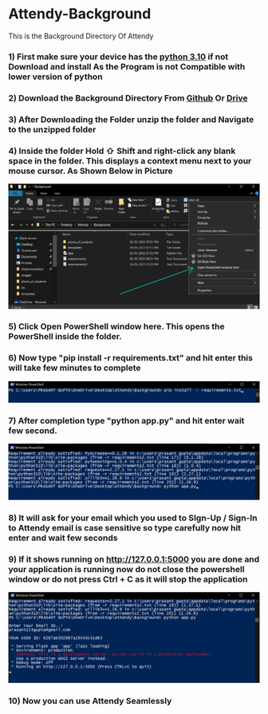 # Attendy-Background
This is the Background Directory Of Attendy


### 1) First make sure your device has the [python 3.10](https://www.python.org/downloads/) if not Download and install As the Program is not Compatible with lower version of python

### 2) Download the Background Directory From [Github](https://github.com/prasantgupta52/Attendy-Background) Or [Drive](https://drive.google.com/drive/folders/1mM41dwB-6cSmdGtNPo22yY9qO00wE_fI?usp=sharing)

### 3) After Downloading the Folder unzip the folder and Navigate to the unzipped folder

### 4) Inside the folder Hold ⇧ Shift and right-click any blank space in the folder. This displays a context menu next to your mouse cursor. As Shown Below in Picture
          
![one](assets/1.png)
          
### 5) Click Open PowerShell window here. This opens the PowerShell inside the folder.

### 6) Now type "pip install -r requirements.txt" and hit enter this will take few minutes to complete
   
![two](assets/2.png)
   
### 7) After completion type "python app.py" and hit enter wait few second.
          
![four](assets/4.png)
          
### 8) It will ask for your email which you used to SIgn-Up / Sign-In to Attendy email is case sensitive so type carefully now hit enter and wait few seconds
 
### 9) If it shows running on http://127.0.0.1:5000 you are done and your application is running now do not close the powershell window or do not press Ctrl + C as it will  stop the application
         
![five](assets/5.png)

### 10) Now you can use Attendy Seamlessly

